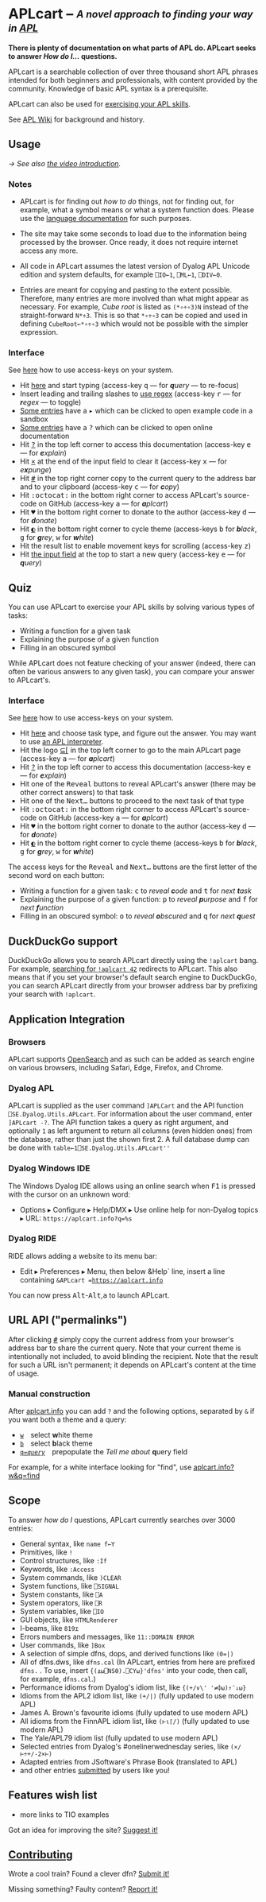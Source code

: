 # APLcart – <sub><sup>*A novel approach to finding your way in [APL](https://aplwiki.com)*</sup></sub>

**There is plenty of documentation on what parts of APL do. APLcart seeks to answer *How do I…* questions.**

APLcart is a searchable collection of over three thousand short APL phrases intended for both beginners and professionals, with content provided by the community. Knowledge of basic APL syntax is a prerequisite. 

APLcart can also be used for [exercising your APL skills](#quiz).

See [APL Wiki](https://aplwiki.com/wiki/APLcart) for background and history.

## Usage

*→ See also [the video introduction](https://dyalog.tv/Dyalog19/?v=r3owA7tfKE8).*

### Notes

- APLcart is for finding out *how to do* things, not for finding out, for example, what a symbol means or what a system function does. Please use the <a href="https://help.dyalog.com/latest/" target="_blank">language documentation</a> for such purposes.

- The site may take some seconds to load due to the information being processed by the browser. Once ready, it does not require internet access any more.

- All code in APLcart assumes the latest version of Dyalog APL Unicode edition and system defaults, for example `⎕IO←1`, `⎕ML←1`, `⎕DIV←0`.

- Entries are meant for copying and pasting to the extent possible. Therefore, many entries are more involved than what might appear as necessary. For example, *Cube root* is listed as `(*∘÷∘3)N` instead of the straight-forward `N*÷3`. This is so that `*∘÷∘3` can be copied and used in defining `CubeRoot←*∘÷∘3` which would not be possible with the simpler expression.

### Interface

See [here](https://www.w3schools.com/tags/att_global_accesskey.asp#table2) how to use access-keys on your system.

- Hit [here](https://aplcart.info) and start typing (access-key <kbd>q</kbd> — for _**q**uery_ — to re-focus)
- Insert leading and trailing slashes to [use regex](https://aplcart.info?q=%2F\b11\b%2F) (access-key <kbd>r</kbd>  ― for _**r**egex_ ― to toggle)
- [Some entries](https://aplcart.info?q=(>)) have a <kbd>▸</kbd> which can be clicked to open example code in a sandbox
- [Some entries](https://aplcart.info?q=(?)) have a <kbd>?</kbd> which can be clicked to open online documentation
- Hit [<kbd>?</kbd>](#usage) in the top left corner to access this documentation (access-key <kbd>e</kbd> — for _**e**xplain_)
- Hit [<kbd>×</kbd>](https://aplcart.info?q=) at the end of the input field to clear it (access-key <kbd>x</kbd> — for _e**x**punge_)
- Hit [<kbd>#</kbd>](https://aplcart.info?q=42) in the top right corner copy to the current query to the address bar and to your clipboard (access-key <kbd>c</kbd> — for _**c**opy_)
- Hit <kbd>:octocat:︎</kbd> in the bottom right corner to access APLcart's source-code on GitHub (access-key <kbd>a</kbd> — for _**a**plcart_)
- Hit <kbd>♥︎</kbd> in the bottom right corner to donate to the author (access-key <kbd>d</kbd> — for _**d**onate_)
- Hit [<kbd>◐</kbd>](https://aplcart.info?w) in the bottom right corner to cycle theme (access-keys <kbd>b</kbd> for _**b**lack_, <kbd>g</kbd> for _**g**rey_, <kbd>w</kbd> for _**w**hite_)
- Hit the result list to enable movement keys for scrolling (access-key <kbd>z</kbd>)
- Hit [the input field](https://aplcart.info) at the top to start a new query (access-key <kbd>e</kbd> — for _**q**uery_)

## Quiz

You can use APLcart to exercise your APL skills by solving various types of tasks:

* Writing a function for a given task
* Explaining the purpose of a given function
* Filling in an obscured symbol

While APLcart does not feature checking of your answer (indeed, there can often be various answers to any given task), you can compare your answer to APLcart's.

### Interface

See [here](https://www.w3schools.com/tags/att_global_accesskey.asp#table2) how to use access-keys on your system.

- Hit [here](https://aplcart.info/quiz) and choose task type, and figure out the answer. You may want to use [an APL interpreter](https://aplwiki.com/wiki/Running_APL).
- Hit the logo [⊆⌈](https://aplcart.info  ) in the top left corner to go to the main APLcart page (access-key <kbd>a</kbd> — for _**a**plcart_)
- Hit [<kbd>?</kbd>](#usage) in the top left corner to access this documentation (access-key <kbd>e</kbd> — for _**e**xplain_)
- Hit one of the <kbd>Reveal</kbd> buttons to reveal APLcart's answer (there may be other correct answers) to that task
- Hit one of the <kbd>Next…</kbd> buttons to proceed to the next task of that type
- Hit <kbd>:octocat:︎</kbd> in the bottom right corner to access APLcart's source-code on GitHub (access-key <kbd>a</kbd> — for _**a**plcart_)
- Hit <kbd>♥︎</kbd> in the bottom right corner to donate to the author (access-key <kbd>d</kbd> — for _**d**onate_)
- Hit [<kbd>◐</kbd>](https://aplcart.info?w) in the bottom right corner to cycle theme (access-keys <kbd>b</kbd> for _**b**lack_, <kbd>g</kbd> for _**g**rey_, <kbd>w</kbd> for _**w**hite_)

The access keys for the  <kbd>Reveal</kbd> and <kbd>Next…</kbd> buttons are the first letter of the second word on each button:

* Writing a function for a given task: <kbd>c</kbd> to _reveal **c**ode_ and <kbd>t</kbd> for _next **t**ask_
* Explaining the purpose of a given function: <kbd>p</kbd> to  _reveal **p**urpose_ and <kbd>f</kbd> for _next **f**unction_
* Filling in an obscured symbol: <kbd>o</kbd> to _reveal **o**bscured_ and <kbd>q</kbd> for _next **q**uest_

## DuckDuckGo support

DuckDuckGo allows you to search APLcart directly using the `!aplcart` bang. For example, [searching for `!aplcart 42`](https://duckduckgo.com/?q=!aplcart+42) redirects to APLcart. This also means that if you set your browser's default search engine to DuckDuckGo, you can search APLcart directly from your browser address bar by prefixing your search with `!aplcart`.

## Application Integration

### Browsers

APLcart supports [OpenSearch](https://en.wikipedia.org/wiki/OpenSearch) and as such can be added as search engine on various browsers, including Safari, Edge, Firefox, and Chrome.

### Dyalog APL

APLcart is supplied as the user command `]APLCart` and the API function `⎕SE.Dyalog.Utils.APLcart`. For information about the user command, enter `]APLcart -?`. The API function takes a query as right argument, and optionally `1` as left argument to return all columns (even hidden ones) from the database, rather than just the shown first 2. A full database dump can be done with `table←1⎕SE.Dyalog.Utils.APLcart''`

### Dyalog Windows IDE

The Windows Dyalog IDE allows using an online search when <kbd>F1</kbd> is pressed with the cursor on an unknown word:

- Options ▸ Configure ▸ Help/DMX ▸ Use online help for non-Dyalog topics ▸ URL: `https://aplcart.info?q=%s`

### Dyalog RIDE

RIDE allows adding a website to its menu bar:

- Edit ▸ Preferences ▸ Menu, then below &Help` line, insert a line containing <code>&APLcart =https://aplcart.info</code>

You can now press <kbd>Alt</kbd>-<kbd>Alt</kbd>,<kbd>a</kbd> to launch APLcart.

## URL API ("permalinks")

After clicking [<kbd>#</kbd>](https://aplcart.info?q=42) simply copy the current address from your browser's address bar to share the current query. Note that your current theme is intentionally not included, to avoid blinding the recipient. Note that the result for such a URL isn't permanent; it depends on APLcart's content at the time of usage.

### Manual construction

After [aplcart.info](https://aplcart.info/) you can add `?` and the following options, separated by `&` if you want both a theme and a query:

- [<code>w</code>](https://aplcart.info?w) select **w**hite theme
- [<code>b</code>](https://aplcart.info?b) select **b**lack theme
- [<code>q=<i>query</i></code>](https://aplcart.info?q=query) prepopulate the _Tell me about_ **q**uery field

For example, for a white interface looking for "find", use [aplcart.info?w&q=find](https://aplcart.info?w&q=find)

## Scope

To answer *how do I* questions, APLcart currently searches over 3000 entries:

- General syntax, like `name f←Y`
- Primitives, like `!`
- Control structures, like `:If`
- Keywords, like `:Access`
- System commands, like `)CLEAR`
- System functions, like `⎕SIGNAL`
- System constants, like `⎕A`
- System operators, like `⎕R`
- System variables, like `⎕IO`
- GUI objects, like `HTMLRenderer`
- I-beams, like `819⌶`
- Errors numbers and messages, like `11::DOMAIN ERROR`
- User commands, like `]Box`
- A selection of simple dfns, dops, and derived functions like `(0=|)`
- All of dfns.dws, like `dfns.cal` (In APLcart, entries from here are prefixed `dfns.` . To use, insert `{(⍎⍵⎕NS⍬).⎕CY⍵}'dfns'` into your code, then call, for example, `dfns.cal`.)
- Performance idioms from Dyalog's idiom list, like `{(+/∨\' '≠⌽⍵)↑¨↓⍵}`
- Idioms from the APL2 idiom list, like `(+/|)` (fully updated to use modern APL)
- James A. Brown's favourite idioms (fully updated to use modern APL)
- All idioms from the FinnAPL idiom list, like `(⊢⍳⌈/)` (fully updated to use modern APL)
- The Yale/APL79 idiom list (fully updated to use modern APL)
- Selected entries from Dyalog's #onelinerwednesday series, like `(×/⊢÷+/-2×⊢)` 
- Adapted entries from JSoftware's Phrase Book (translated to APL)
- and other entries [submitted](https://github.com/abrudz/aplcart/issues/new?assignees=abrudz&labels=addition&template=content-request.md&title=) by users like you!

## Features wish list
- more links to TIO examples

Got an idea for improving the site? [Suggest it!](https://github.com/abrudz/aplcart/issues/new?assignees=abrudz&labels=enhancement&template=feature_request.md&title=)

## [Contributing](CONTRIBUTING.md)

Wrote a cool train? Found a clever dfn? [Submit it!](https://github.com/abrudz/aplcart/issues/new?assignees=abrudz&labels=addition&template=content-request.md&title=)

Missing something? Faulty content? [Report it!](https://github.com/abrudz/aplcart/issues/new?assignees=abrudz&labels=bug&template=bug_report.md&title=)
